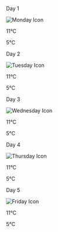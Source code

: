 <div class="day-container">
            <p class="forecast-day">Day 1</p>
            <p class="forecast-icon">
              <img
                src="./design/design1/assets/Group16.png"
                alt="Monday Icon" />
            </p>
            <p class="forecast-mintemp">11°C</p>
            <p class="forecast-maxtemp">5°C</p>
          </div>
          <div class="day-container">
            <p class="forecast-day">Day 2</p>
            <p class="forecast-icon">
              <img
                src="./design/design1/assets/Group34.png"
                alt="Tuesday Icon" />
            </p>
            <p class="forecast-mintemp">11°C</p>
            <p class="forecast-maxtemp">5°C</p>
          </div>
          <div class="forecast-container">
            <p class="forecast-day">Day 3</p>
            <p class="forecast-icon">
              <img
                src="./design/design1/assets/Group34.png"
                alt="Wednesday Icon" />
            </p>
            <p class="forecast-mintemp">11°C</p>
            <p class="forecast-maxtemp">5°C</p>
          </div>
          <div class="forecast-container">
            <p class="forecast-day">Day 4</p>
            <p class="forecast-icon">
              <img
                src="./design/design1/assets/Group37.png"
                alt="Thursday Icon" />
            </p>
            <p class="forecast-mintemp">11°C</p>
            <p class="forecast-maxtemp">5°C</p>
          </div>
          <div class="forecast-container">
            <p class="forecast-day">Day 5</p>
            <p class="forecast-icon">
              <img
                src="./design/design1/assets/Group38.png"
                alt="Friday Icon" />
            </p>
            <p class="forecast-mintemp">11°C</p>
            <p class="forecast-maxtemp">5°C</p>
          </div>